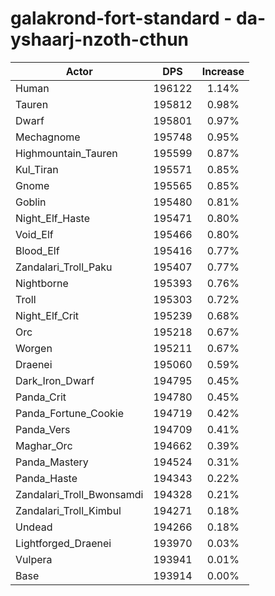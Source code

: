 # galakrond-fort-standard - da-yshaarj-nzoth-cthun
| Actor | DPS | Increase |
|---|:---:|:---:|
|Human|196122|1.14%|
|Tauren|195812|0.98%|
|Dwarf|195801|0.97%|
|Mechagnome|195748|0.95%|
|Highmountain_Tauren|195599|0.87%|
|Kul_Tiran|195571|0.85%|
|Gnome|195565|0.85%|
|Goblin|195480|0.81%|
|Night_Elf_Haste|195471|0.80%|
|Void_Elf|195466|0.80%|
|Blood_Elf|195416|0.77%|
|Zandalari_Troll_Paku|195407|0.77%|
|Nightborne|195393|0.76%|
|Troll|195303|0.72%|
|Night_Elf_Crit|195239|0.68%|
|Orc|195218|0.67%|
|Worgen|195211|0.67%|
|Draenei|195060|0.59%|
|Dark_Iron_Dwarf|194795|0.45%|
|Panda_Crit|194780|0.45%|
|Panda_Fortune_Cookie|194719|0.42%|
|Panda_Vers|194709|0.41%|
|Maghar_Orc|194662|0.39%|
|Panda_Mastery|194524|0.31%|
|Panda_Haste|194343|0.22%|
|Zandalari_Troll_Bwonsamdi|194328|0.21%|
|Zandalari_Troll_Kimbul|194271|0.18%|
|Undead|194266|0.18%|
|Lightforged_Draenei|193970|0.03%|
|Vulpera|193941|0.01%|
|Base|193914|0.00%|
